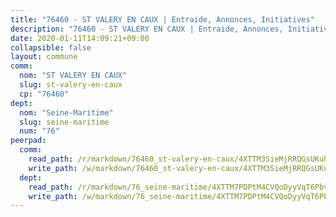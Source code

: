 ```yaml
---
title: "76460 - ST VALERY EN CAUX | Entraide, Annonces, Initiatives"
description: "76460 - ST VALERY EN CAUX | Entraide, Annonces, Initiatives"
date: 2020-01-11T14:09:21+09:00
collapsible: false
layout: commune
comm:
  nom: "ST VALERY EN CAUX"
  slug: st-valery-en-caux
  cp: "76460"
dept:
  nom: "Seine-Maritime"
  slug: seine-maritime
  num: "76"
peerpad:
  comm:
    read_path: /r/markdown/76460_st-valery-en-caux/4XTTM3SieMjRRQGsUKuhkpNd9fq5cGJy5pVbug1pZernrS2d1
    write_path: /w/markdown/76460_st-valery-en-caux/4XTTM3SieMjRRQGsUKuhkpNd9fq5cGJy5pVbug1pZernrS2d1-K3TgTwWngyQk4FoQQWbUyLgh6GgmHFJ4txgEmg9Kui4TR3HczEMhVBFYgkagYx7gVjekdYocE2g8XH5h6MSgJpEDTfCkhrdHKB184Jav7grLdDSz9VseLs7owYyYzgtLcPqfd6if
  dept:
    read_path: /r/markdown/76_seine-maritime/4XTTM7PDPtM4CVQoDyyVqT6Pbvj1SVtndpXJdTDsc7xwdMTdt
    write_path: /w/markdown/76_seine-maritime/4XTTM7PDPtM4CVQoDyyVqT6Pbvj1SVtndpXJdTDsc7xwdMTdt-K3TgUmo7Qwp8ZQz8qKFjC8WCY27ypEpX2c8BXeSV9rrPY1zRZn2SrYwkBXF8VnHkcepiXsccFfKHYuT2JNgSMXxLRaUGRu6o5B3BB15nZxEho97cTz3yC4eRTX4hZM1hcyAZrn8r
---
```


